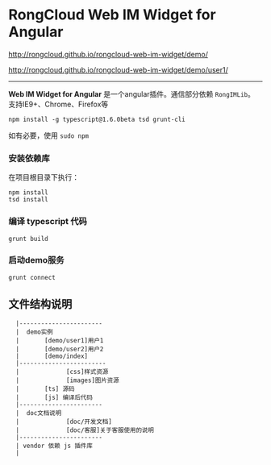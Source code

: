 # RongCloud Web IM Widget for Angular

http://rongcloud.github.io/rongcloud-web-im-widget/demo/

http://rongcloud.github.io/rongcloud-web-im-widget/demo/user1/

---

**Web IM Widget for Angular** 是一个angular插件。通信部分依赖 `RongIMLib`。  
支持IE9+、Chrome、Firefox等

```
npm install -g typescript@1.6.0beta tsd grunt-cli
```

如有必要，使用 `sudo npm`

### 安装依赖库

在项目根目录下执行：

```
npm install
tsd install
```

### 编译 typescript 代码

```
grunt build
```

### 启动demo服务

```
grunt connect
```

## 文件结构说明
```
  |-----------------------
  |  demo实例
  |       [demo/user1]用户1
  |       [demo/user2]用户2
  |       [demo/index]
  |------------------------
  |				[css]样式资源
  |				[images]图片资源
  |       [ts] 源码
  |       [js] 编译后代码
  |-----------------------
  |  doc文档说明
  |				[doc/开发文档]
  |				[doc/客服]关于客服使用的说明
  |-----------------------
  | vendor 依赖 js 插件库
  |
```
